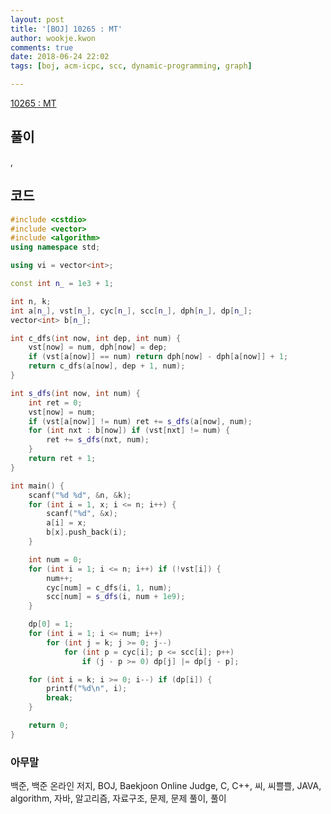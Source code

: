 ```yaml
---
layout: post
title: '[BOJ] 10265 : MT'
author: wookje.kwon
comments: true
date: 2018-06-24 22:02
tags: [boj, acm-icpc, scc, dynamic-programming, graph]

---
```


[10265 : MT](https://www.acmicpc.net/problem/10265)  

## 풀이

,

## 코드

```cpp
#include <cstdio>
#include <vector>
#include <algorithm>
using namespace std;

using vi = vector<int>;

const int n_ = 1e3 + 1;

int n, k;
int a[n_], vst[n_], cyc[n_], scc[n_], dph[n_], dp[n_];
vector<int> b[n_];

int c_dfs(int now, int dep, int num) {
	vst[now] = num, dph[now] = dep;
	if (vst[a[now]] == num) return dph[now] - dph[a[now]] + 1;
	return c_dfs(a[now], dep + 1, num);
}

int s_dfs(int now, int num) {
	int ret = 0;
	vst[now] = num;
	if (vst[a[now]] != num) ret += s_dfs(a[now], num);
	for (int nxt : b[now]) if (vst[nxt] != num) {
		ret += s_dfs(nxt, num);
	}
	return ret + 1;
}

int main() {
	scanf("%d %d", &n, &k);
	for (int i = 1, x; i <= n; i++) {
		scanf("%d", &x);
		a[i] = x;
		b[x].push_back(i);
	}

	int num = 0;
	for (int i = 1; i <= n; i++) if (!vst[i]) {
		num++;
		cyc[num] = c_dfs(i, 1, num);
		scc[num] = s_dfs(i, num + 1e9);
	}

	dp[0] = 1;
	for (int i = 1; i <= num; i++)
		for (int j = k; j >= 0; j--)
			for (int p = cyc[i]; p <= scc[i]; p++)
				if (j - p >= 0) dp[j] |= dp[j - p];

	for (int i = k; i >= 0; i--) if (dp[i]) {
		printf("%d\n", i);
		break;
	}

	return 0;
}
```

### 아무말  
백준, 백준 온라인 저지, BOJ, Baekjoon Online Judge, C, C++, 씨, 씨쁠쁠, JAVA, algorithm, 자바, 알고리즘, 자료구조, 문제, 문제 풀이, 풀이

